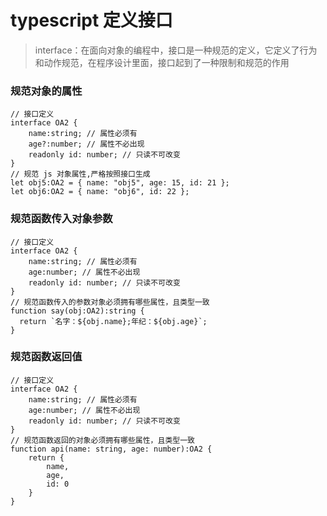 <!--
 * @Descripttion: 
 * @Author: tom-z(spirit108@foxmail.com)
 * @Date: 2020-03-10 14:24:04
 * @LastEditors: tom-z(spirit108@foxmail.com)
 * @LastEditTime: 2020-03-10 14:30:39
 -->

# typescript 定义接口
> interface：在面向对象的编程中，接口是一种规范的定义，它定义了行为和动作规范，在程序设计里面，接口起到了一种限制和规范的作用

### 规范对象的属性

```
// 接口定义
interface OA2 {
    name:string; // 属性必须有
    age?:number; // 属性不必出现
    readonly id: number; // 只读不可改变
}
// 规范 js 对象属性,严格按照接口生成
let obj5:OA2 = { name: "obj5", age: 15, id: 21 };
let obj6:OA2 = { name: "obj6", id: 22 };
```

### 规范函数传入对象参数

```
// 接口定义
interface OA2 {
    name:string; // 属性必须有
    age:number; // 属性不必出现
    readonly id: number; // 只读不可改变
}
// 规范函数传入的参数对象必须拥有哪些属性，且类型一致
function say(obj:OA2):string {
  return `名字：${obj.name};年纪：${obj.age}`;
}
```

### 规范函数返回值

```
// 接口定义
interface OA2 {
    name:string; // 属性必须有
    age:number; // 属性不必出现
    readonly id: number; // 只读不可改变
}
// 规范函数返回的对象必须拥有哪些属性，且类型一致
function api(name: string, age: number):OA2 {
    return {
        name,
        age,
        id: 0
    }
}
```
